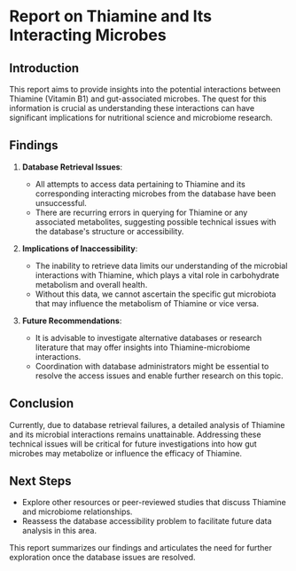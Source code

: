 # Report on Thiamine and Its Interacting Microbes

## Introduction
This report aims to provide insights into the potential interactions between Thiamine (Vitamin B1) and gut-associated microbes. The quest for this information is crucial as understanding these interactions can have significant implications for nutritional science and microbiome research.

## Findings

1. **Database Retrieval Issues**:
   - All attempts to access data pertaining to Thiamine and its corresponding interacting microbes from the database have been unsuccessful.
   - There are recurring errors in querying for Thiamine or any associated metabolites, suggesting possible technical issues with the database's structure or accessibility.

2. **Implications of Inaccessibility**:
   - The inability to retrieve data limits our understanding of the microbial interactions with Thiamine, which plays a vital role in carbohydrate metabolism and overall health.
   - Without this data, we cannot ascertain the specific gut microbiota that may influence the metabolism of Thiamine or vice versa.

3. **Future Recommendations**:
   - It is advisable to investigate alternative databases or research literature that may offer insights into Thiamine-microbiome interactions.
   - Coordination with database administrators might be essential to resolve the access issues and enable further research on this topic.

## Conclusion
Currently, due to database retrieval failures, a detailed analysis of Thiamine and its microbial interactions remains unattainable. Addressing these technical issues will be critical for future investigations into how gut microbes may metabolize or influence the efficacy of Thiamine.

## Next Steps
- Explore other resources or peer-reviewed studies that discuss Thiamine and microbiome relationships.
- Reassess the database accessibility problem to facilitate future data analysis in this area.

This report summarizes our findings and articulates the need for further exploration once the database issues are resolved.